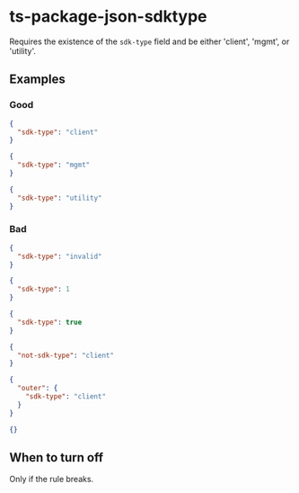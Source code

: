 # ts-package-json-sdktype

Requires the existence of the `sdk-type` field and be either 'client', 'mgmt', or 'utility'.

## Examples

### Good

```json
{
  "sdk-type": "client"
}
```

```json
{
  "sdk-type": "mgmt"
}
```

```json
{
  "sdk-type": "utility"
}
```

### Bad

```json
{
  "sdk-type": "invalid"
}
```

```json
{
  "sdk-type": 1
}
```

```json
{
  "sdk-type": true
}
```

```json
{
  "not-sdk-type": "client"
}
```

```json
{
  "outer": {
    "sdk-type": "client"
  }
}
```

```json
{}
```

## When to turn off

Only if the rule breaks.
